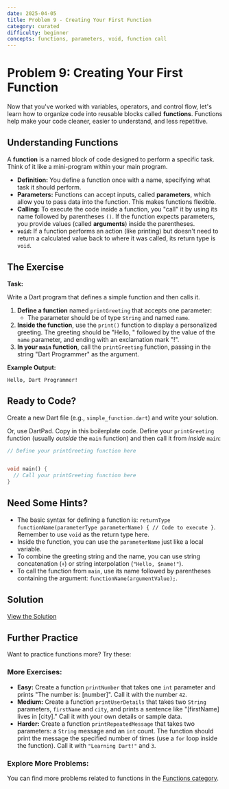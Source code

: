 ```yaml
---
date: 2025-04-05
title: Problem 9 - Creating Your First Function
category: curated
difficulty: beginner
concepts: functions, parameters, void, function call
---
```


# Problem 9: Creating Your First Function

Now that you've worked with variables, operators, and control flow, let's learn how to organize code into reusable blocks called **functions**. Functions help make your code cleaner, easier to understand, and less repetitive.

## Understanding Functions

A **function** is a named block of code designed to perform a specific task. Think of it like a mini-program within your main program.

*   **Definition:** You define a function once with a name, specifying what task it should perform.
*   **Parameters:** Functions can accept inputs, called **parameters**, which allow you to pass data into the function. This makes functions flexible.
*   **Calling:** To execute the code inside a function, you "call" it by using its name followed by parentheses `()`. If the function expects parameters, you provide values (called **arguments**) inside the parentheses.
*   **`void`:** If a function performs an action (like printing) but doesn't need to return a calculated value back to where it was called, its return type is `void`.

## The Exercise

**Task:**

Write a Dart program that defines a simple function and then calls it.

1.  **Define a function** named `printGreeting` that accepts one parameter:
    *   The parameter should be of type `String` and named `name`.
2.  **Inside the function**, use the `print()` function to display a personalized greeting. The greeting should be "Hello, " followed by the value of the `name` parameter, and ending with an exclamation mark "!".
3.  **In your `main` function**, call the `printGreeting` function, passing in the string "Dart Programmer" as the argument.

**Example Output:**

```
Hello, Dart Programmer!
```

## Ready to Code?

Create a new Dart file (e.g., `simple_function.dart`) and write your solution.

Or, use DartPad. Copy in this boilerplate code. Define your `printGreeting` function (usually *outside* the `main` function) and then call it from *inside* `main`:

```dart
// Define your printGreeting function here


void main() {
  // Call your printGreeting function here
}
```

## Need Some Hints?

*   The basic syntax for defining a function is: `returnType functionName(parameterType parameterName) { // Code to execute }`. Remember to use `void` as the return type here.
*   Inside the function, you can use the `parameterName` just like a local variable.
*   To combine the greeting string and the name, you can use string concatenation (`+`) or string interpolation (`"Hello, $name!"`).
*   To call the function from `main`, use its name followed by parentheses containing the argument: `functionName(argumentValue);`.

## Solution

[View the Solution](curated-solutions/prob-09-solution.md)

## Further Practice

Want to practice functions more? Try these:

### More Exercises:

*   **Easy:** Create a function `printNumber` that takes one `int` parameter and prints "The number is: [number]". Call it with the number `42`.
*   **Medium:** Create a function `printUserDetails` that takes two `String` parameters, `firstName` and `city`, and prints a sentence like "[firstName] lives in [city]." Call it with your own details or sample data.
*   **Harder:** Create a function `printRepeatedMessage` that takes two parameters: a `String` message and an `int` count. The function should print the message the specified number of times (use a `for` loop inside the function). Call it with `"Learning Dart!"` and `3`.

### Explore More Problems:

You can find more problems related to functions in the [Functions category](../categories/functions.md).
